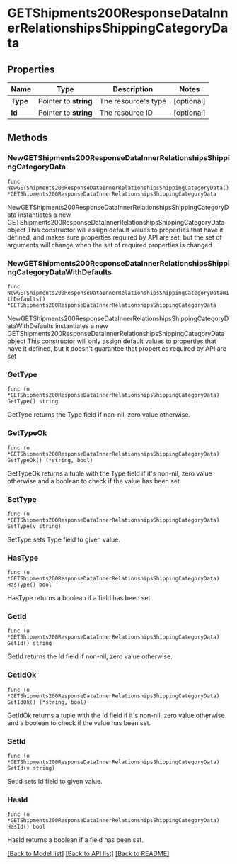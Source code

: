 # GETShipments200ResponseDataInnerRelationshipsShippingCategoryData

## Properties

Name | Type | Description | Notes
------------ | ------------- | ------------- | -------------
**Type** | Pointer to **string** | The resource&#39;s type | [optional] 
**Id** | Pointer to **string** | The resource ID | [optional] 

## Methods

### NewGETShipments200ResponseDataInnerRelationshipsShippingCategoryData

`func NewGETShipments200ResponseDataInnerRelationshipsShippingCategoryData() *GETShipments200ResponseDataInnerRelationshipsShippingCategoryData`

NewGETShipments200ResponseDataInnerRelationshipsShippingCategoryData instantiates a new GETShipments200ResponseDataInnerRelationshipsShippingCategoryData object
This constructor will assign default values to properties that have it defined,
and makes sure properties required by API are set, but the set of arguments
will change when the set of required properties is changed

### NewGETShipments200ResponseDataInnerRelationshipsShippingCategoryDataWithDefaults

`func NewGETShipments200ResponseDataInnerRelationshipsShippingCategoryDataWithDefaults() *GETShipments200ResponseDataInnerRelationshipsShippingCategoryData`

NewGETShipments200ResponseDataInnerRelationshipsShippingCategoryDataWithDefaults instantiates a new GETShipments200ResponseDataInnerRelationshipsShippingCategoryData object
This constructor will only assign default values to properties that have it defined,
but it doesn't guarantee that properties required by API are set

### GetType

`func (o *GETShipments200ResponseDataInnerRelationshipsShippingCategoryData) GetType() string`

GetType returns the Type field if non-nil, zero value otherwise.

### GetTypeOk

`func (o *GETShipments200ResponseDataInnerRelationshipsShippingCategoryData) GetTypeOk() (*string, bool)`

GetTypeOk returns a tuple with the Type field if it's non-nil, zero value otherwise
and a boolean to check if the value has been set.

### SetType

`func (o *GETShipments200ResponseDataInnerRelationshipsShippingCategoryData) SetType(v string)`

SetType sets Type field to given value.

### HasType

`func (o *GETShipments200ResponseDataInnerRelationshipsShippingCategoryData) HasType() bool`

HasType returns a boolean if a field has been set.

### GetId

`func (o *GETShipments200ResponseDataInnerRelationshipsShippingCategoryData) GetId() string`

GetId returns the Id field if non-nil, zero value otherwise.

### GetIdOk

`func (o *GETShipments200ResponseDataInnerRelationshipsShippingCategoryData) GetIdOk() (*string, bool)`

GetIdOk returns a tuple with the Id field if it's non-nil, zero value otherwise
and a boolean to check if the value has been set.

### SetId

`func (o *GETShipments200ResponseDataInnerRelationshipsShippingCategoryData) SetId(v string)`

SetId sets Id field to given value.

### HasId

`func (o *GETShipments200ResponseDataInnerRelationshipsShippingCategoryData) HasId() bool`

HasId returns a boolean if a field has been set.


[[Back to Model list]](../README.md#documentation-for-models) [[Back to API list]](../README.md#documentation-for-api-endpoints) [[Back to README]](../README.md)


